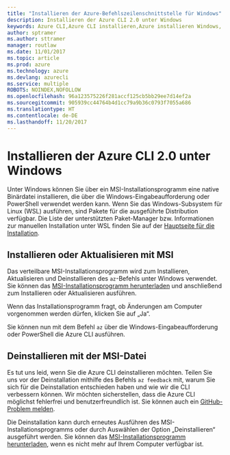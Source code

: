 ```yaml
---
title: "Installieren der Azure-Befehlszeilenschnittstelle für Windows"
description: Installieren der Azure CLI 2.0 unter Windows
keywords: Azure CLI,Azure CLI installieren,Azure installieren Windows, Azure CLI Windows, Azure Windows
author: sptramer
ms.author: sttramer
manager: routlaw
ms.date: 11/01/2017
ms.topic: article
ms.prod: azure
ms.technology: azure
ms.devlang: azurecli
ms.service: multiple
ROBOTS: NOINDEX,NOFOLLOW
ms.openlocfilehash: 96a123575226f281accf125cb5bb29ee7d14ef2a
ms.sourcegitcommit: 905939cc44764b4d1cc79a9b36c0793f7055a686
ms.translationtype: HT
ms.contentlocale: de-DE
ms.lasthandoff: 11/20/2017
---
```

# <a name="install-azure-cli-20-on-windows"></a>Installieren der Azure CLI 2.0 unter Windows

Unter Windows können Sie über ein MSI-Installationsprogramm eine native Binärdatei installieren, die über die Windows-Eingabeaufforderung oder PowerShell verwendet werden kann. Wenn Sie das Windows-Subsystem für Linux (WSL) ausführen, sind Pakete für die ausgeführte Distribution verfügbar. Die Liste der unterstützten Paket-Manager bzw. Informationen zur manuellen Installation unter WSL finden Sie auf der [Hauptseite für die Installation](install-azure-cli.md).

## <a name="install-or-update-with-msi"></a>Installieren oder Aktualisieren mit MSI

Das verteilbare MSI-Installationsprogramm wird zum Installieren, Aktualisieren und Deinstallieren des `az`-Befehls unter Windows verwendet. Sie können das [MSI-Installationsprogramm herunterladen](https://aka.ms/InstallAzureCliWindows) und anschließend zum Installieren oder Aktualisieren ausführen.

Wenn das Installationsprogramm fragt, ob Änderungen am Computer vorgenommen werden dürfen, klicken Sie auf „Ja“.

Sie können nun mit dem Befehl `az` über die Windows-Eingabeaufforderung oder PowerShell die Azure CLI ausführen.

## <a name="uninstall-with-msi"></a>Deinstallieren mit der MSI-Datei

Es tut uns leid, wenn Sie die Azure CLI deinstallieren möchten. Teilen Sie uns vor der Deinstallation mithilfe des Befehls `az feedback` mit, warum Sie sich für die Deinstallation entschieden haben und wie wir die CLI verbessern können. Wir möchten sicherstellen, dass die Azure CLI möglichst fehlerfrei und benutzerfreundlich ist. Sie können auch ein [GitHub-Problem melden](https://github.com/Azure/azure-cli/issues).

Die Deinstallation kann durch erneutes Ausführen des MSI-Installationsprogramms oder durch Auswählen der Option „Deinstallieren“ ausgeführt werden. Sie können das [MSI-Installationsprogramm herunterladen](https://aka.ms/InstallAzureCliWindows), wenn es nicht mehr auf Ihrem Computer verfügbar ist.
